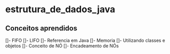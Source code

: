# estrutura_de_dados_java

## Conceitos aprendidos

[]- FIFO
[]- LIFO
[]- Referencia em Java
[]- Memoria
[]- Utilizando classes e objetos
[]- Conceito de NÓ
[]- Encadeamento de NÓs
